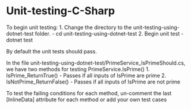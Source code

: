 # Unit-testing-C-Sharp

To begin unit testing: 
    1. Change the directory to the unit-testing-using-dotnet-test folder.
        - cd unit-testing-using-dotnet-test
    2. Begin unit test
        - dotnet test

By default the unit tests should pass. 

In the file unit-testing-using-dotnet-test/PrimeService_IsPrimeShould.cs, we have two methods for testing PrimeService.IsPrime()
    1. IsPrime_ReturnTrue()
        - Passes if all inputs of IsPrime are prime
    2. IsNotPrime_ReturnFalse()
        - Passes if all inputs of IsPrime are not prime

To test the failing conditions for each method, un-comment the last [InlineData] attribute for each method or add your own test cases

